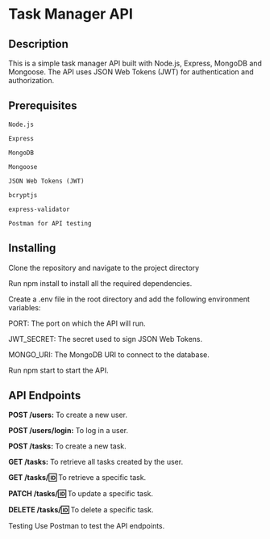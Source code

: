 # Task Manager API

## Description
This is a simple task manager API built with Node.js, Express, MongoDB and Mongoose. The API uses JSON Web Tokens (JWT) for authentication and authorization.

## Prerequisites
`Node.js`

`Express`

`MongoDB`

`Mongoose`

`JSON Web Tokens (JWT)`

`bcryptjs`

`express-validator`

`Postman for API testing`

## Installing
Clone the repository and navigate to the project directory

Run npm install to install all the required dependencies.

Create a .env file in the root directory and add the following environment variables:

PORT: The port on which the API will run.

JWT_SECRET: The secret used to sign JSON Web Tokens.

MONGO_URI: The MongoDB URI to connect to the database.

Run npm start to start the API.

## API Endpoints
**POST /users:** To create a new user.

**POST /users/login:** To log in a user.

**POST /tasks:** To create a new task.

**GET /tasks:** To retrieve all tasks created by the user.

**GET /tasks/:id:** To retrieve a specific task.

**PATCH /tasks/:id:** To update a specific task.

**DELETE /tasks/:id:** To delete a specific task.

Testing
Use Postman to test the API endpoints.
